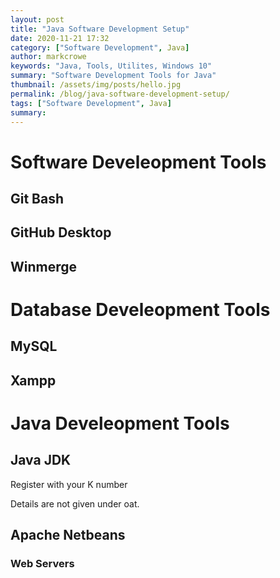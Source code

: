 ```yaml
---
layout: post
title: "Java Software Development Setup"
date: 2020-11-21 17:32
category: ["Software Development", Java]
author: markcrowe
keywords: "Java, Tools, Utilites, Windows 10"
summary: "Software Development Tools for Java"
thumbnail: /assets/img/posts/hello.jpg
permalink: /blog/java-software-development-setup/
tags: ["Software Development", Java]
summary: 
---
```


# Software Develeopment Tools

## Git Bash
## GitHub Desktop
## Winmerge

# Database Develeopment Tools

## MySQL
## Xampp

# Java Develeopment Tools

## Java JDK

Register with your K number

Details are not given under oat.

## Apache Netbeans

### Web Servers



